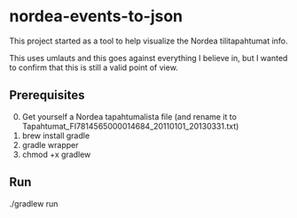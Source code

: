 nordea-events-to-json
=====================

This project started as a tool to help visualize the Nordea tilitapahtumat info.

This uses umlauts and this goes against everything I believe in, but I wanted to confirm
that this is still a valid point of view.

## Prerequisites

0. Get yourself a Nordea tapahtumalista file (and rename it to Tapahtumat_FI7814565000014684_20110101_20130331.txt)
1. brew install gradle
2. gradle wrapper
3. chmod +x gradlew

## Run

./gradlew run
